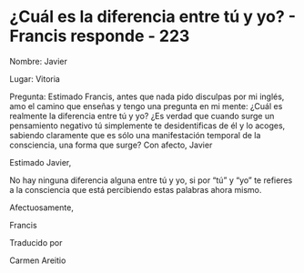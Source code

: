 # ¿Cuál es la diferencia entre tú y yo? - Francis responde - 223

Nombre: Javier

Lugar: Vitoria

Pregunta: Estimado Francis, antes que nada pido disculpas por mi inglés, amo el camino que enseñas y tengo una pregunta en mi mente: ¿Cuál es realmente la diferencia entre tú y yo? ¿Es verdad que cuando surge un pensamiento negativo tú simplemente te desidentificas de él y lo acoges, sabiendo claramente que es sólo una manifestación temporal de la consciencia, una forma que surge? Con afecto, Javier

Estimado Javier,

No hay ninguna diferencia alguna entre tú y yo, si por “tú” y “yo” te refieres a la consciencia que está percibiendo estas palabras ahora mismo.

Afectuosamente, 

Francis

Traducido por 

Carmen Areitio

